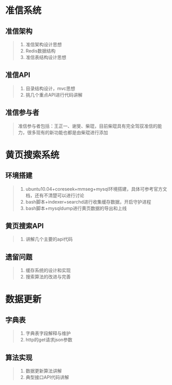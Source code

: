 # 准信系统
>
## 准信架构
>
> 1. 准信架构设计思想
> 2. Redis数据结构
> 3. 准信表结构设计思想

## 准信API
>
> 1. 目录结构设计，mvc思想
> 2. 挑几个重点API进行代码讲解

## 准信参与者
> 
> 准信参与者包括：王正一、谢旻、柴琨，目前柴琨具有完全驾驭准信的能力，很多现有的新功能也都是由柴琨进行添加


# 黄页搜索系统
>
## 环境搭建
>
> 1. ubuntu10.04+coreseek+mmseg+mysql环境搭建，具体可参考官方文档，还有不清楚可以进行讨论
> 2. bash脚本+indexer+searchd进行收集缓存数据，开启守护进程
> 3. bash脚本+mysqldump进行黄页数据的导出和上线

## 黄页搜索API
>
> 1. 讲解几个主要的api代码

## 遗留问题
>
> 1. 缓存系统的设计和实现
> 2. 搜索算法的改进与完善

# 数据更新

## 字典表
>
> 1. 字典表字段解释与维护
> 2. http的get请求json参数

## 算法实现
>
> 1. 数据更新算法讲解
> 2. 典型接口API代码讲解
